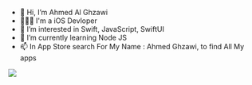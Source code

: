 - 👋 Hi, I’m Ahmed Al Ghzawi
- 🧑🏻‍💻 I'm a iOS Devloper
- 👀 I’m interested in Swift, JavaScript, SwiftUI
- 🌱 I’m currently learning Node JS
- 📫 In App Store search For My Name : Ahmed Ghzawi, to find All My apps


<!---
mrahmed017/mrahmed017 is a ✨ special ✨ repository because its `README.md` (this file) appears on your GitHub profile.
You can click the Preview link to take a look at your changes.
--->

<a href="https://wakatime.com/@decdb6f0-5731-4e90-9fba-bd08d41cb263"><img src="https://wakatime.com/badge/user/decdb6f0-5731-4e90-9fba-bd08d41cb263.svg"></a>

<!-- ## Github stats
<!--![Mohammed's github stats](https://github-readme-stats.vercel.app/api?username=alomair91&count_private=true&theme=tokyonight&show_icons=true&hide=contribs,prs)-->
<!-- ![Ahmeds's github stats](https://github-readme-stats.vercel.app/api?username=mrahmed017&count_private=true&theme=tokyonight&show_icons=true)
![Ahmeds's most used languages](https://github-readme-stats.vercel.app/api/top-langs/?username=mrahmed017&langs_count=8&theme=tokyonight)
<br/>
<div align="right">
<!-- ![visitors](https://visitor-badge.glitch.me/badge?page_id=alomair91.alomair91)
